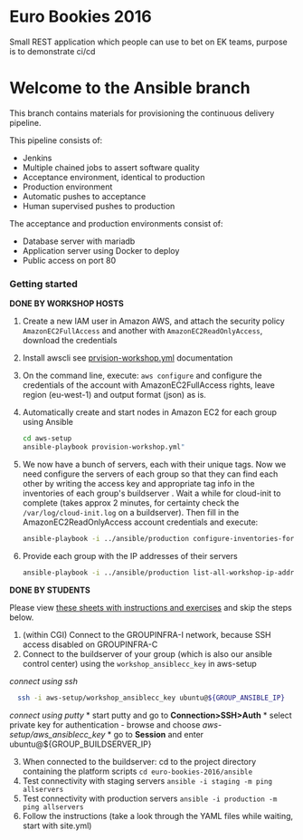 # Euro Bookies 2016

Small REST application which people can use to bet on EK teams, purpose is to demonstrate ci/cd

# Welcome to the Ansible branch

This branch contains materials for provisioning the continuous delivery pipeline.

This pipeline consists of:
 * Jenkins
 * Multiple chained jobs to assert software quality
 * Acceptance environment, identical to production
 * Production environment
 * Automatic pushes to acceptance
 * Human supervised pushes to production

The acceptance and production environments consist of:
 * Database server with mariadb
 * Application server using Docker to deploy
 * Public access on port 80

### Getting started

**DONE BY WORKSHOP HOSTS**
 1. Create a new IAM user in Amazon AWS, and attach the security policy `AmazonEC2FullAccess` and another with `AmazonEC2ReadOnlyAccess`, download the credentials
 2. Install awscli see [prvision-workshop.yml](aws-setup/provision-workshop.yml) documentation
 3. On the command line, execute: `aws configure` and configure the credentials of the account with AmazonEC2FullAccess rights, leave region (eu-west-1) and output format (json) as is.
 4. Automatically create and start nodes in Amazon EC2 for each group using Ansible
  
    ```bash 
    cd aws-setup
    ansible-playbook provision-workshop.yml"
    ```
    
 5. We now have a bunch of servers, each with their unique tags. Now we need configure the servers of each group so that they can find each other by writing the access key and appropriate tag info in the inventories of each group's buildserver . Wait a while for cloud-init to complete (takes approx 2 minutes, for certainty check the `/var/log/cloud-init.log` on a buildserver). Then fill in the AmazonEC2ReadOnlyAccess account credentials and execute: 
 
    ```bash
    ansible-playbook -i ../ansible/production configure-inventories-for-each-group.yml -e "ansible_read_access_key=<READONLY_KEY> ansible_read_secret_key=<READONLY_SECRET>"
    ```
    
 6. Provide each group with the IP addresses of their servers
 
    ```bash
    ansible-playbook -i ../ansible/production list-all-workshop-ip-addresses.yml | grep msg | sort | tee > ip.txt
    ```

**DONE BY STUDENTS**
 
 Please view [these sheets with instructions and exercises](https://docs.google.com/presentation/d/1ZwmTWrq3mVdq0S4bg9DYqjiLdbOjx64fBzh9Ao4T0Cg/edit?usp=sharing) and skip the steps below.  
 
 
 
 1. (within CGI) Connect to the GROUPINFRA-I network, because SSH access disabled on GROUPINFRA-C
 2. Connect to the buildserver of your group (which is also our ansible control center) using the `workshop_ansiblecc_key` in aws-setup

  *connect using ssh*
  
  ```bash
    ssh -i aws-setup/workshop_ansiblecc_key ubuntu@${GROUP_ANSIBLE_IP}
  ```
  
  *connect using putty*
    * start putty and go to **Connection>SSH>Auth**
    * select private key for authentication
       - browse and choose *aws-setup/aws_ansiblecc_key*
    * go to **Session** and enter ubuntu@${GROUP_BUILDSERVER_IP}

 3. When connected to the buildserver: cd to the project directory containing the platform scripts ```cd euro-bookies-2016/ansible```
 4. Test connectivity with staging servers ```ansible -i staging -m ping allservers```
 5. Test connectivity with production servers ```ansible -i production -m ping allservers```
 5. Follow the instructions (take a look through the YAML files while waiting, start with site.yml)
